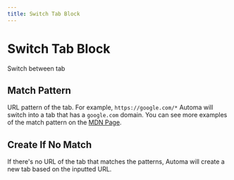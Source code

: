 ```yaml
---
title: Switch Tab Block
---
```


# Switch Tab Block

Switch between tab

## Match Pattern
URL pattern of the tab. For example, `https://google.com/*` Automa will switch into a tab that has a `google.com` domain.
You can see more examples of the match pattern on the [MDN Page](https://developer.mozilla.org/en-US/docs/Mozilla/Add-ons/WebExtensions/Match_patterns#examples).

## Create If No Match
If there's no URL of the tab that matches the patterns, Automa will create a new tab based on the inputted URL.